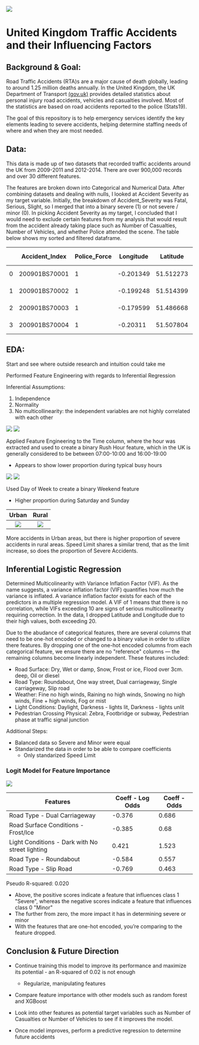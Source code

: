 
![](images/cover_image.jpg)  

# United Kingdom Traffic Accidents and their Influencing Factors
## Background & Goal:
Road Traffic Accidents (RTA)s are a major cause of death globally, leading to around 1.25 million deaths annually. In the United Kingdom, the UK Department of Transport [(gov.uk)](https://data.gov.uk/dataset/cb7ae6f0-4be6-4935-9277-47e5ce24a11f/road-safety-data) provides detailed statistics about personal injury road accidents, vehicles and casualties involved. Most of the statistics are based on road accidents reported to the police (Stats19). 

The goal of this repository is to help emergency services identify the key elements leading to severe accidents, helping determine staffing needs of where and when they are most needed. 

## Data:

This data is made up of two datasets that recorded traffic accidents around the UK from 2009-2011 and 2012-2014. There are over 900,000 records and over 30 different features.

The features are broken down into Categorical and Numerical Data. After combining datasets and dealing with nulls, I looked at Accident Severity as my target variable. Initially, the breakdown of Accident_Severity was Fatal, Serious, Slight, so I merged that into a binary severe (1) or not severe / minor (0). In picking Accident Severity as my target, I concluded that I would need to exclude certain features from my analysis that would result from the accident already taking place such as Number of Casualties, Number of Vehicles, and whether Police attended the scene. The table below shows my sorted and filtered dataframe. 

|   | Accident_Index | Police_Force | Longitude | Latitude  | Accident_Severity | Number_of_Vehicles | Number_of_Casualties | Date   | Time  | Road_Type          | Speed_limit | Weather_Conditions      | Pedestrian_Crossing-Physical_Facilities     | Light_Conditions               | Road_Surface_Conditions | Urban_or_Rural_Area | Did_Police_Officer_Attend_Scene_of_Accident |
|---|----------------|--------------|-----------|-----------|-------------------|--------------------|----------------------|--------|-------|--------------------|-------------|-------------------------|---------------------------------------------|--------------------------------|-------------------------|---------------------|---------------------------------------------|
| 0 | 200901BS70001  | 1            | -0.201349 | 51.512273 | 1                 | 2                  | 1                    | 1/1/09 | 15:11 | One way street     | 30          | Fine without high winds | No physical crossing within 50 meters       | Daylight: Street light present | Dry                     | 1                   | Yes                                         |
| 1 | 200901BS70002  | 1            | -0.199248 | 51.514399 | 1                 | 2                  | 11                   | 5/1/09 | 10:59 | Single carriageway | 30          | Fine without high winds | Zebra crossing                              | Daylight: Street light present | Wet/Damp                | 1                   | Yes                                         |
| 2 | 200901BS70003  | 1            | -0.179599 | 51.486668 | 0                 | 2                  | 1                    | 4/1/09 | 14:19 | Single carriageway | 30          | Fine without high winds | No physical crossing within 50 meters       | Daylight: Street light present | Dry                     | 1                   | Yes                                         |
| 3 | 200901BS70004  | 1            | -0.20311  | 51.507804 | 1                 | 2                  | 1                    | 5/1/09 | 8:10  | Single carriageway | 30          | Other                   | Pedestrian phase at traffic signal junction | Daylight: Street light present | Frost/Ice               | 1                   | Yes                                         |


## EDA:
Start and see where outside research and intuition could take me

Performed Feature Engineering with regards to Inferential Regression

Inferential Assumptions:
1. Independence
2. Normality 
3. No multicollinearity: the independent variables are not highly correlated with each other 


![](images/hour_count.png)
![](images/hour_pt.png)

Applied Feature Engineering to the Time column, where the hour was extracted and used to create a binary Rush Hour feature, which in the UK is generally considered to be between 07:00-10:00 and 16:00-19:00
* Appears to show lower proportion during typical busy hours

![](images/day_count.png)
![](images/day_pt.png)

Used Day of Week to create a binary Weekend feature
* Higher proportion during Saturday and Sunday


 Urban             |  Rural
:-------------------------:|:-------------------------:
![](images/urban_map.png)  |  ![](images/rural_map.png)

More accidents in Urban areas, but there is higher proportion of severe accidents in rural areas.
Speed Limit shares a similar trend, that as the limit increase, so does the proportion of Severe Accidents.

## Inferential Logistic Regression

Determined Multicolinearity with Variance Inflation Factor (VIF). As the name suggests, a variance inflation factor (VIF) quantifies how much the variance is inflated. A variance inflation factor exists for each of the predictors in a multiple regression model. A VIF of 1 means that there is no correlation, while VIFs exceeding 10 are signs of serious multicollinearity requiring correction. In the data, I dropped Latitude and Longitude due to their high values, both exceeding 20. 

Due to the abudance of categorical features, there are several columns that need to be one-hot encoded or changed to a binary value in order to utilize there features. By dropping one of the one-hot encoded columns from each categorical feature, we ensure there are no "reference" columns — the remaining columns become linearly independent. These features included: 

* Road Surface: Dry, Wet or damp, Snow, Frost or ice, Flood over 3cm. deep, Oil or diesel
* Road Type: Roundabout, One way street, Dual carriageway, Single carriageway, Slip road
* Weather: Fine no high winds, Raining no high winds, Snowing no high winds, Fine + high winds, Fog or mist
* Light Conditions: Daylight, Darkness - lights lit, Darkness - lights unlit
* Pedestrian Crossing Physical: Zebra, Footbridge or subway, Pedestrian phase at traffic signal junction

Additional Steps:
* Balanced data so Severe and Minor were equal
* Standarized the data in order to be able to compare coefficients
    * Only standarized Speed Limit


### Logit Model for Feature Importance
![](images/coeffs.png)

| Features                                        | Coeff - Log Odds | Coeff - Odds |
|-------------------------------------------------|------------------|----------------------|
| Road Type - Dual Carriageway                    | -0.376           | 0.686                |
| Road Surface Conditions - Frost/Ice             | -0.385           | 0.68                 |
| Light Conditions - Dark with No street lighting | 0.421            | 1.523                |
| Road Type - Roundabout                          | -0.584           | 0.557                |
| Road Type - Slip Road                           | -0.769           | 0.463                |


Pseudo R-squared: 0.020

* Above, the positive scores indicate a feature that influences class 1 "Severe", whereas the negative scores indicate a feature that influences class 0 "Minor"
* The further from zero, the more impact it has in determining severe or minor
* With the features that are one-hot encoded, you’re comparing to the feature dropped. 




## Conclusion & Future Direction

* Continue training this model to improve its performance and maximize its potential - an R-squared of 0.02 is not enough
    * Regularize, manipulating features

* Compare feature importance with other models such as random forest and XGBoost

* Look into other features as potential target variables such as Number of Casualties or Number of Vehicles to see if it improves the model. 

* Once model improves, perform a predictive regression to determine future accidents

